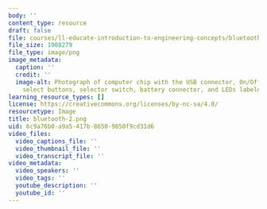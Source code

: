 ```yaml
---
body: ''
content_type: resource
draft: false
file: courses/ll-educate-introduction-to-engineering-concepts/bluetooth-2.png
file_size: 1908279
file_type: image/png
image_metadata:
  caption: ''
  credit: ''
  image-alt: Photograph of computer chip with the USB connector, On/Off LED, LED color
    select buttons, selector switch, battery connector, and LEDs labeled.
learning_resource_types: []
license: https://creativecommons.org/licenses/by-nc-sa/4.0/
resourcetype: Image
title: bluetooth-2.png
uid: 6c9a76b0-a9a5-417b-8650-9850f9cd31d6
video_files:
  video_captions_file: ''
  video_thumbnail_file: ''
  video_transcript_file: ''
video_metadata:
  video_speakers: ''
  video_tags: ''
  youtube_description: ''
  youtube_id: ''
---
```

